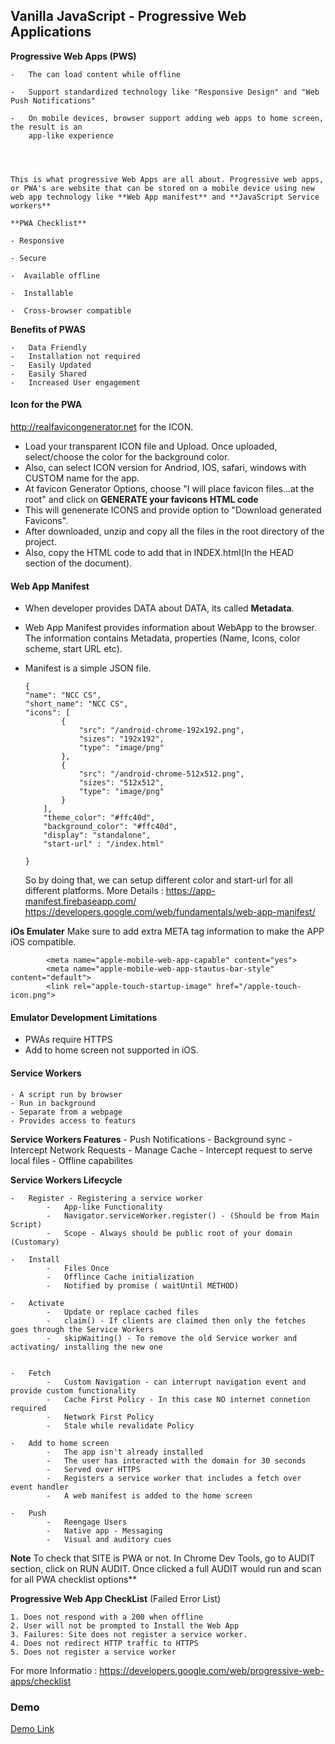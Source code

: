 

## Vanilla JavaScript - Progressive Web Applications ##



**Progressive Web Apps (PWS)** 
    
    -   The can load content while offline

    -   Support standardized technology like "Responsive Design" and "Web Push Notifications"
    
    -   On mobile devices, browser support adding web apps to home screen, the result is an
        app-like experience 



    
    This is what progressive Web Apps are all about. Progressive web apps, or PWA's are website that can be stored on a mobile device using new web app technology like **Web App manifest** and **JavaScript Service workers** 

    **PWA Checklist**
    
    - Responsive

    - Secure

    -  Available offline

    -  Installable

    -  Cross-browser compatible 


**Benefits of PWAS**

    -   Data Friendly
    -   Installation not required
    -   Easily Updated
    -   Easily Shared
    -   Increased User engagement
    

#### Icon for the PWA ####
http://realfavicongenerator.net  for the ICON.
 - Load your transparent ICON file and Upload. Once uploaded, select/choose the color for the background color. 
 - Also, can select ICON version for Andriod, IOS, safari, windows with CUSTOM name for the app.
 - At favicon Generator Options, choose "I will place favicon files...at the root" and click on **GENERATE your
 favicons HTML code**
 - This will genenerate ICONS and provide option to "Download generated Favicons".
 - After downloaded, unzip and copy all the files in the root directory of the project.
 - Also, copy the HTML code to add that in INDEX.html(In the HEAD section of the document).


#### Web App Manifest ####

 -  When developer provides DATA about DATA, its called **Metadata**. 
 -  Web App Manifest provides information about WebApp to the browser. The information contains Metadata, properties 
    (Name, Icons, color scheme, start URL etc).
 -  Manifest is a simple JSON file.

    ```
    {
    "name": "NCC CS",
    "short_name": "NCC CS",
    "icons": [
            {
                "src": "/android-chrome-192x192.png",
                "sizes": "192x192",
                "type": "image/png"
            },
            {
                "src": "/android-chrome-512x512.png",
                "sizes": "512x512",
                "type": "image/png"
            }
        ],
        "theme_color": "#ffc40d",
        "background_color": "#ffc40d",
        "display": "standalone",
        "start-url" : "/index.html"

    }

    ```

    So by doing that, we can setup different color and start-url for all different platforms.
    More Details :
    https://app-manifest.firebaseapp.com/
    https://developers.google.com/web/fundamentals/web-app-manifest/


**iOs Emulater**
Make sure to add extra META tag information to make the APP iOS compatible.
``` 
        <meta name="apple-mobile-web-app-capable" content="yes">
        <meta name="apple-mobile-web-app-stautus-bar-style" content="default">
        <link rel="apple-touch-startup-image" href="/apple-touch-icon.png">

```

#### Emulator Development Limitations ####
- PWAs require HTTPS
- Add to home screen not supported in iOS.

#### Service Workers ####
    - A script run by browser
    - Run in background
    - Separate from a webpage
    - Provides access to featurs

**Service Workers Features**
    -   Push Notifications
    -   Background sync
    -   Intercept Network Requests
    -   Manage Cache
    -   Intercept request to serve local files
    -   Offline capabilites

**Service Workers Lifecycle**
    
    -   Register - Registering a service worker
            -   App-like Functionality
            -   Navigator.serviceWorker.register() - (Should be from Main Script)
            -   Scope - Always should be public root of your domain (Customary)

    -   Install
            -   Files Once
            -   Offlince Cache initialization
            -   Notified by promise ( waitUntil METHOD)
            
    -   Activate
            -   Update or replace cached files
            -   claim() - If clients are claimed then only the fetches goes through the Service Workers
            -   skipWaiting() - To remove the old Service worker and activating/ installing the new one

    
    -   Fetch
            -   Custom Navigation - can interrupt navigation event and provide custom functionality
            -   Cache First Policy - In this case NO internet connetion required
            -   Network First Policy
            -   Stale while revalidate Policy
    
    -   Add to home screen
            -   The app isn't already installed
            -   The user has interacted with the domain for 30 seconds
            -   Served over HTTPS
            -   Registers a service worker that includes a fetch over event handler
            -   A web manifest is added to the home screen 
    
    -   Push
            -   Reengage Users
            -   Native app - Messaging
            -   Visual and auditory cues



**Note**
    To check that SITE is PWA or not. In Chrome Dev Tools, go to AUDIT section, click on RUN AUDIT. Once clicked
    a full AUDIT would run and scan for all PWA checklist options**

**Progressive Web App CheckList** (Failed Error List)

    1. Does not respond with a 200 when offline
    2. User will not be prompted to Install the Web App
    3. Failures: Site does not register a service worker.
    4. Does not redirect HTTP traffic to HTTPS
    5. Does not register a service worker

For more Informatio : https://developers.google.com/web/progressive-web-apps/checklist





### Demo

[Demo Link](https://vanilla-javascript-progressive.herokuapp.com/)
